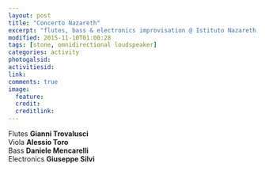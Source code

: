 ```yaml
---
layout: post
title: "Concerto Nazareth"
excerpt: "flutes, bass & electronics improvisation @ Istituto Nazareth, Roma"
modified: 2015-11-10T01:00:28
tags: [stone, omnidirectional loudspeaker]
categories: activity
photogalsid:
activitiesid:
link:
comments: true
image:
  feature:
  credit:
  creditlink:
---
```


Flutes **Gianni Trovalusci**    
Viola **Alessio Toro**    
Bass **Daniele Mencarelli**    
Electronics **Giuseppe Silvi**
